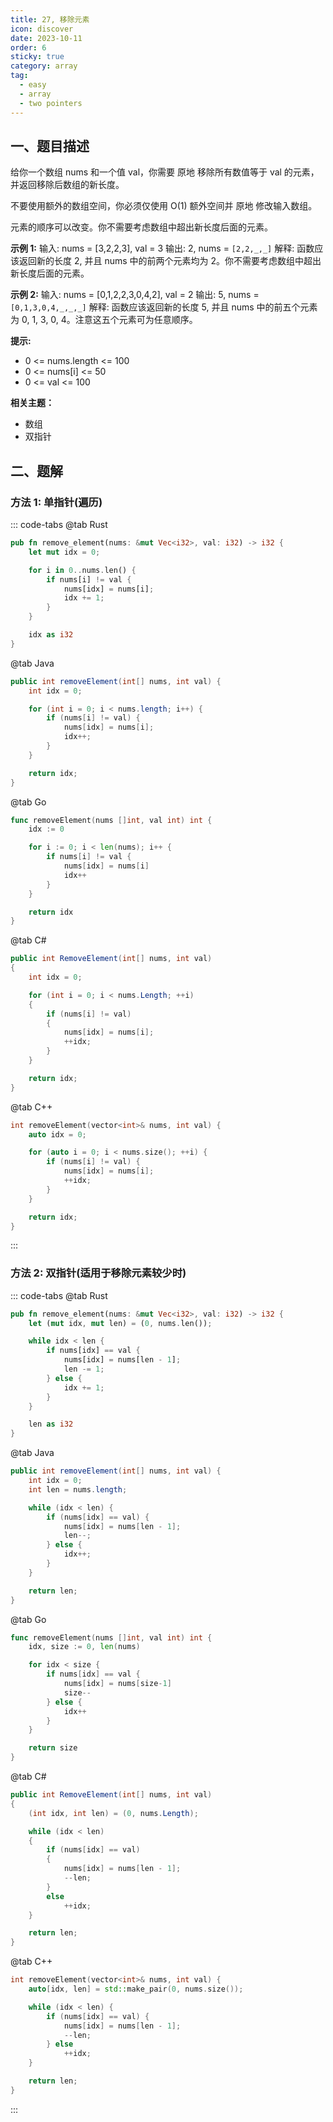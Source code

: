 ```yaml
---
title: 27, 移除元素
icon: discover
date: 2023-10-11
order: 6
sticky: true
category: array
tag: 
  - easy
  - array
  - two pointers
---
```


## 一、题目描述

给你一个数组 nums 和一个值 val，你需要 原地 移除所有数值等于 val 的元素，并返回移除后数组的新长度。

不要使用额外的数组空间，你必须仅使用 O(1) 额外空间并 原地 修改输入数组。

元素的顺序可以改变。你不需要考虑数组中超出新长度后面的元素。

**示例 1:**
输入: nums = [3,2,2,3], val = 3
输出: 2, nums = `[2,2,_,_]`
解释: 函数应该返回新的长度 2, 并且 nums 中的前两个元素均为 2。你不需要考虑数组中超出新长度后面的元素。

**示例 2:**
输入: nums = [0,1,2,2,3,0,4,2], val = 2
输出: 5, nums = `[0,1,3,0,4,_,_,_]`
解释: 函数应该返回新的长度 5, 并且 nums 中的前五个元素为 0, 1, 3, 0, 4。注意这五个元素可为任意顺序。

**提示:**

- 0 <= nums.length <= 100
- 0 <= nums[i] <= 50
- 0 <= val <= 100

**相关主题：**

- 数组
- 双指针

## 二、题解

### 方法 1: 单指针(遍历)

::: code-tabs
@tab Rust

```rust
pub fn remove_element(nums: &mut Vec<i32>, val: i32) -> i32 {
    let mut idx = 0;

    for i in 0..nums.len() {
        if nums[i] != val {
            nums[idx] = nums[i];
            idx += 1;
        }
    }

    idx as i32
}
```

@tab Java

```java
public int removeElement(int[] nums, int val) {
    int idx = 0;

    for (int i = 0; i < nums.length; i++) {
        if (nums[i] != val) {
            nums[idx] = nums[i];
            idx++;
        }
    }

    return idx;
}
```

@tab Go

```go
func removeElement(nums []int, val int) int {
    idx := 0

    for i := 0; i < len(nums); i++ {
        if nums[i] != val {
            nums[idx] = nums[i]
            idx++
        }
    }

    return idx
}
```

@tab C\#

```csharp
public int RemoveElement(int[] nums, int val)
{
    int idx = 0;

    for (int i = 0; i < nums.Length; ++i)
    {
        if (nums[i] != val)
        {
            nums[idx] = nums[i];
            ++idx;
        }
    }

    return idx;
}
```

@tab C++

```cpp
int removeElement(vector<int>& nums, int val) {
    auto idx = 0;

    for (auto i = 0; i < nums.size(); ++i) {
        if (nums[i] != val) {
            nums[idx] = nums[i];
            ++idx;
        }
    }

    return idx;
}
```

:::

### 方法 2: 双指针(适用于移除元素较少时)

::: code-tabs
@tab Rust

```rust
pub fn remove_element(nums: &mut Vec<i32>, val: i32) -> i32 {
    let (mut idx, mut len) = (0, nums.len());

    while idx < len {
        if nums[idx] == val {
            nums[idx] = nums[len - 1];
            len -= 1;
        } else {
            idx += 1;
        }
    }

    len as i32
}
```

@tab Java

```java
public int removeElement(int[] nums, int val) {
    int idx = 0;
    int len = nums.length;

    while (idx < len) {
        if (nums[idx] == val) {
            nums[idx] = nums[len - 1];
            len--;
        } else {
            idx++;
        }
    }

    return len;
}
```

@tab Go

```go
func removeElement(nums []int, val int) int {
    idx, size := 0, len(nums)

    for idx < size {
        if nums[idx] == val {
            nums[idx] = nums[size-1]
            size--
        } else {
            idx++
        }
    }

    return size
}
```

@tab C\#

```csharp
public int RemoveElement(int[] nums, int val)
{
    (int idx, int len) = (0, nums.Length);

    while (idx < len)
    {
        if (nums[idx] == val)
        {
            nums[idx] = nums[len - 1];
            --len;
        }
        else
            ++idx;
    }

    return len;
}
```

@tab C++

```cpp
int removeElement(vector<int>& nums, int val) {
    auto[idx, len] = std::make_pair(0, nums.size());

    while (idx < len) {
        if (nums[idx] == val) {
            nums[idx] = nums[len - 1];
            --len;
        } else
            ++idx;
    }

    return len;
}
```

:::
